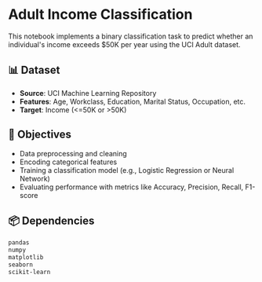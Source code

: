 # Adult Income Classification

This notebook implements a binary classification task to predict whether an individual's income exceeds $50K per year using the UCI Adult dataset.

## 📊 Dataset
- **Source**: UCI Machine Learning Repository
- **Features**: Age, Workclass, Education, Marital Status, Occupation, etc.
- **Target**: Income (<=50K or >50K)

## 📌 Objectives
- Data preprocessing and cleaning
- Encoding categorical features
- Training a classification model (e.g., Logistic Regression or Neural Network)
- Evaluating performance with metrics like Accuracy, Precision, Recall, F1-score

## 📦 Dependencies
```bash
pandas
numpy
matplotlib
seaborn
scikit-learn
